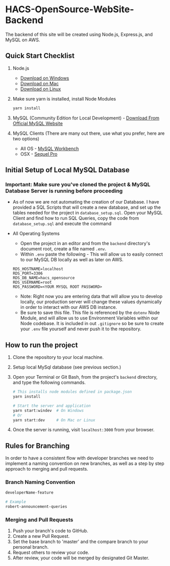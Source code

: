 # HACS-OpenSource-WebSite-Backend

The backend of this site will be created using Node.js, Express.js, and MySQL on AWS.

## Quick Start Checklist

1. Node.js

   - [Download on Windows](https://blog.teamtreehouse.com/install-node-js-npm-windows)
   - [Download on Mac](https://blog.teamtreehouse.com/install-node-js-npm-mac)
   - [Download on Linux](https://blog.teamtreehouse.com/install-node-js-npm-linux)

2. Make sure yarn is installed, install Node Modules

   ```bash
   yarn install
   ```

3. MySQL (Community Edition for Local Development) - [Download From Official MySQL Website]([https://www.postgresql.org/download/](https://dev.mysql.com/downloads/))

4. MySQL Clients (There are many out there, use what you prefer, here are two options)
   - All OS - [MySQL Workbench]([https://www.pgadmin.org/download/](https://dev.mysql.com/downloads/workbench/))
   - OSX - [Sequel Pro](https://www.sequelpro.com/)

## Initial Setup of Local MySQL Database

### Important: Make sure you've cloned the project & MySQL Database Server is running before proceeding

- As of now we are not automating the creation of our Database. I have provided a SQL Scripts that will create a new database, and set up the tables needed for the project in `database_setup.sql`. Open your MySQL Client and find how to run SQL Queries, copy the code from `database_setup.sql` and execute the command

- All Operating Systems

  - Open the project in an editor and from the `backend` directory's document root, create a file named `.env`.
  - Within `.env` paste the following - This will allow us to easily connect to our MySQL DB locally as well as later on AWS.
  ```
  RDS_HOSTNAME=localhost
  RDS_PORT=3306
  RDS_DB_NAME=hacs_opensource
  RDS_USERNAME=root
  RDS_PASSWORD=<YOUR MYSQL ROOT PASSWORD>
  ```
  - Note: Right now you are entering data that will allow you to develop locally, our production server will change these values dynamically in order to interact with our AWS DB instance.
  - Be sure to save this file. This file is referenced by the `dotenv` Node Module, and will allow us to use Environment Variables within our Node codebase. It is included in out `.gitignore` so be sure to create your `.env` file yourself and never push it to the repository.

## How to run the project

1. Clone the repository to your local machine.
2. Setup local MySql database (see previous section.)
3. Open your Terminal or Git Bash, from the project's `backend` directory, and type the following commands.

   ```bash
   # This installs node modules defined in package.json
   yarn install

   # Start the server and application
   yarn start:windev  # On Windows
   # Or
   yarn start:dev     # On Mac or Linux
   ```

4. Once the server is running, visit `localhost:3000` from your browser.

## Rules for Branching

In order to have a consistent flow with developer branches we need to implement a naming convention on new branches, as well as a step by step approach to merging and pull requests.

### Branch Naming Convention

```bash
developerName-feature

# Example
robert-announcement-queries
```

### Merging and Pull Requests

1. Push your branch's code to GitHub.
2. Create a new Pull Request.
3. Set the base branch to 'master' and the compare branch to your personal branch.
4. Request others to review your code.
5. After review, your code will be merged by designated Git Master.
